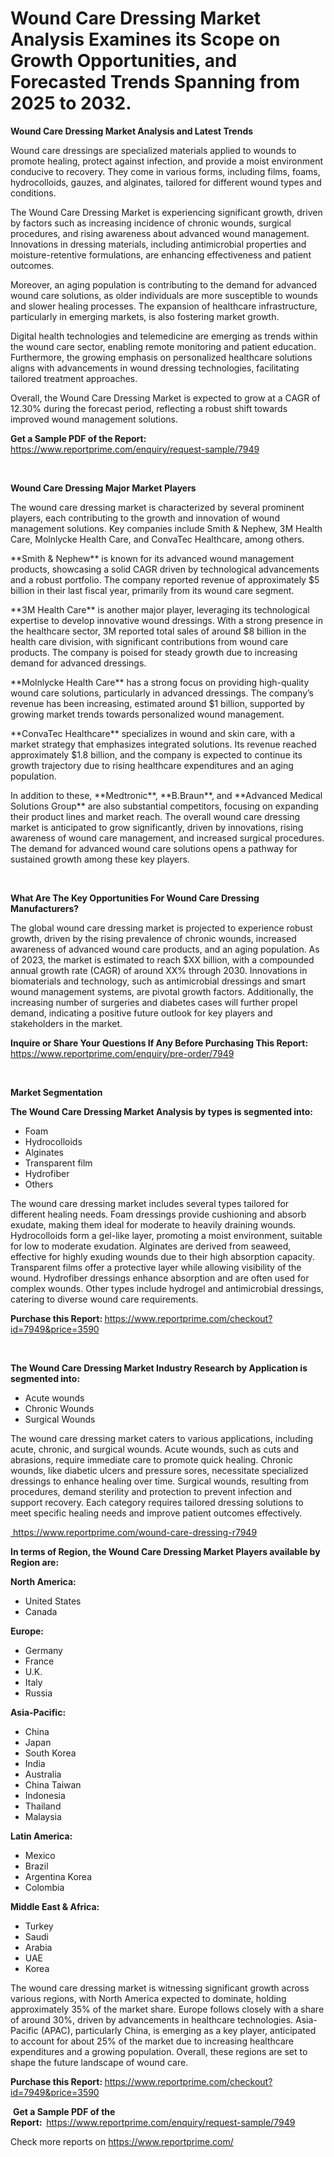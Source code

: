 <p><h1>Wound Care Dressing Market Analysis Examines its Scope on Growth Opportunities, and Forecasted Trends Spanning from 2025 to 2032.</h1></p><p><strong>Wound Care Dressing Market Analysis and Latest Trends</strong></p>
<p><p>Wound care dressings are specialized materials applied to wounds to promote healing, protect against infection, and provide a moist environment conducive to recovery. They come in various forms, including films, foams, hydrocolloids, gauzes, and alginates, tailored for different wound types and conditions.</p><p>The Wound Care Dressing Market is experiencing significant growth, driven by factors such as increasing incidence of chronic wounds, surgical procedures, and rising awareness about advanced wound management. Innovations in dressing materials, including antimicrobial properties and moisture-retentive formulations, are enhancing effectiveness and patient outcomes. </p><p>Moreover, an aging population is contributing to the demand for advanced wound care solutions, as older individuals are more susceptible to wounds and slower healing processes. The expansion of healthcare infrastructure, particularly in emerging markets, is also fostering market growth. </p><p>Digital health technologies and telemedicine are emerging as trends within the wound care sector, enabling remote monitoring and patient education. Furthermore, the growing emphasis on personalized healthcare solutions aligns with advancements in wound dressing technologies, facilitating tailored treatment approaches.</p><p>Overall, the Wound Care Dressing Market is expected to grow at a CAGR of 12.30% during the forecast period, reflecting a robust shift towards improved wound management solutions.</p></p>
<p><strong>Get a Sample PDF of the Report:&nbsp;</strong> <a href="https://www.reportprime.com/enquiry/request-sample/7949?utm_campaign=3506&utm_medium=2&utm_source=Github&utm_content=ia&utm_term=19032025&utm_id=wound-care-dressing">https://www.reportprime.com/enquiry/request-sample/7949</a></p>
<p>&nbsp;</p>
<p><strong>Wound Care Dressing Major Market Players</strong></p>
<p><p>The wound care dressing market is characterized by several prominent players, each contributing to the growth and innovation of wound management solutions. Key companies include Smith & Nephew, 3M Health Care, Molnlycke Health Care, and ConvaTec Healthcare, among others.</p><p>**Smith & Nephew** is known for its advanced wound management products, showcasing a solid CAGR driven by technological advancements and a robust portfolio. The company reported revenue of approximately $5 billion in their last fiscal year, primarily from its wound care segment.</p><p>**3M Health Care** is another major player, leveraging its technological expertise to develop innovative wound dressings. With a strong presence in the healthcare sector, 3M reported total sales of around $8 billion in the health care division, with significant contributions from wound care products. The company is poised for steady growth due to increasing demand for advanced dressings.</p><p>**Molnlycke Health Care** has a strong focus on providing high-quality wound care solutions, particularly in advanced dressings. The company’s revenue has been increasing, estimated around $1 billion, supported by growing market trends towards personalized wound management.</p><p>**ConvaTec Healthcare** specializes in wound and skin care, with a market strategy that emphasizes integrated solutions. Its revenue reached approximately $1.8 billion, and the company is expected to continue its growth trajectory due to rising healthcare expenditures and an aging population.</p><p>In addition to these, **Medtronic**, **B.Braun**, and **Advanced Medical Solutions Group** are also substantial competitors, focusing on expanding their product lines and market reach. The overall wound care dressing market is anticipated to grow significantly, driven by innovations, rising awareness of wound care management, and increased surgical procedures. The demand for advanced wound care solutions opens a pathway for sustained growth among these key players.</p></p>
<p>&nbsp;</p>
<p><strong>What Are The Key Opportunities For Wound Care Dressing Manufacturers?</strong></p>
<p><p>The global wound care dressing market is projected to experience robust growth, driven by the rising prevalence of chronic wounds, increased awareness of advanced wound care products, and an aging population. As of 2023, the market is estimated to reach $XX billion, with a compounded annual growth rate (CAGR) of around XX% through 2030. Innovations in biomaterials and technology, such as antimicrobial dressings and smart wound management systems, are pivotal growth factors. Additionally, the increasing number of surgeries and diabetes cases will further propel demand, indicating a positive future outlook for key players and stakeholders in the market.</p></p>
<p><strong>Inquire or Share Your Questions If Any Before Purchasing This Report:</strong> <a href="https://www.reportprime.com/enquiry/pre-order/7949?utm_campaign=3506&utm_medium=2&utm_source=Github&utm_content=ia&utm_term=19032025&utm_id=wound-care-dressing">https://www.reportprime.com/enquiry/pre-order/7949</a></p>
<p>&nbsp;</p>
<p><strong>Market Segmentation</strong></p>
<p><strong>The Wound Care Dressing Market Analysis by types is segmented into:</strong></p>
<p><ul><li>Foam</li><li>Hydrocolloids</li><li>Alginates</li><li>Transparent film</li><li>Hydrofiber</li><li>Others</li></ul></p>
<p><p>The wound care dressing market includes several types tailored for different healing needs. Foam dressings provide cushioning and absorb exudate, making them ideal for moderate to heavily draining wounds. Hydrocolloids form a gel-like layer, promoting a moist environment, suitable for low to moderate exudation. Alginates are derived from seaweed, effective for highly exuding wounds due to their high absorption capacity. Transparent films offer a protective layer while allowing visibility of the wound. Hydrofiber dressings enhance absorption and are often used for complex wounds. Other types include hydrogel and antimicrobial dressings, catering to diverse wound care requirements.</p></p>
<p><strong>Purchase this Report:&nbsp;</strong><a href="https://www.reportprime.com/checkout?id=7949&price=3590&utm_campaign=3506&utm_medium=2&utm_source=Github&utm_content=ia&utm_term=19032025&utm_id=wound-care-dressing">https://www.reportprime.com/checkout?id=7949&price=3590</a></p>
<p>&nbsp;</p>
<p><strong>The Wound Care Dressing Market Industry Research by Application is segmented into:</strong></p>
<p><ul><li>Acute wounds</li><li>Chronic Wounds</li><li>Surgical Wounds</li></ul></p>
<p><p>The wound care dressing market caters to various applications, including acute, chronic, and surgical wounds. Acute wounds, such as cuts and abrasions, require immediate care to promote quick healing. Chronic wounds, like diabetic ulcers and pressure sores, necessitate specialized dressings to enhance healing over time. Surgical wounds, resulting from procedures, demand sterility and protection to prevent infection and support recovery. Each category requires tailored dressing solutions to meet specific healing needs and improve patient outcomes effectively.</p></p>
<p><a href="https://www.reportprime.com/wound-care-dressing-r7949?utm_campaign=3506&utm_medium=2&utm_source=Github&utm_content=ia&utm_term=19032025&utm_id=wound-care-dressing">&nbsp;https://www.reportprime.com/wound-care-dressing-r7949</a></p>
<p><strong>In terms of Region, the Wound Care Dressing Market Players available by Region are:</strong></p>
<p>
    <p> <strong> North America: </strong>
        <ul>
            <li>United States</li>
            <li>Canada</li>
        </ul>
        </p> 
    <p> <strong> Europe: </strong>
        <ul>
            <li>Germany</li>
            <li>France</li>
            <li>U.K.</li>
            <li>Italy</li>
            <li>Russia</li>
        </ul>
        </p> 
    <p> <strong> Asia-Pacific: </strong>
        <ul>
            <li>China</li>
            <li>Japan</li>
            <li>South Korea</li>
            <li>India</li>
            <li>Australia</li>
            <li>China Taiwan</li>
            <li>Indonesia</li>
            <li>Thailand</li>
            <li>Malaysia</li>
        </ul>
        </p> 
    <p> <strong> Latin America: </strong>
        <ul>
            <li>Mexico</li>
            <li>Brazil</li>
            <li>Argentina Korea</li>
            <li>Colombia</li>
        </ul>
        </p> 
    <p> <strong> Middle East & Africa: </strong>
        <ul>
            <li>Turkey</li>
            <li>Saudi</li>
            <li>Arabia</li>
            <li>UAE</li>
            <li>Korea</li>
        </ul>
    </p>
    </p>
<p><p>The wound care dressing market is witnessing significant growth across various regions, with North America expected to dominate, holding approximately 35% of the market share. Europe follows closely with a share of around 30%, driven by advancements in healthcare technologies. Asia-Pacific (APAC), particularly China, is emerging as a key player, anticipated to account for about 25% of the market due to increasing healthcare expenditures and a growing population. Overall, these regions are set to shape the future landscape of wound care.</p></p>
<p><strong>Purchase this Report: </strong><a href="https://www.reportprime.com/checkout?id=7949&price=3590&utm_campaign=3506&utm_medium=2&utm_source=Github&utm_content=ia&utm_term=19032025&utm_id=wound-care-dressing">https://www.reportprime.com/checkout?id=7949&price=3590</a></p>
<p>&nbsp;<strong>Get a Sample PDF of the Report:&nbsp;&nbsp;</strong><a href="https://www.reportprime.com/enquiry/request-sample/7949?utm_campaign=3506&utm_medium=2&utm_source=Github&utm_content=ia&utm_term=19032025&utm_id=wound-care-dressing">https://www.reportprime.com/enquiry/request-sample/7949</a></p>
<p><strong></strong></p>
<p>Check more reports on <a href="https://www.reportprime.com/?utm_campaign=3506&utm_medium=2&utm_source=Github&utm_content=ia&utm_term=19032025&utm_id=wound-care-dressing">https://www.reportprime.com/</a></p>